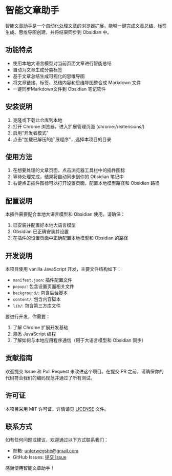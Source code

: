 # 智能文章助手

智能文章助手是一个自动化处理文章的浏览器扩展，能够一键完成文章总结、标签生成、思维导图创建，并将结果同步到 Obsidian 中。

## 功能特点

- 使用本地大语言模型对当前页面文章进行智能总结
- 自动为文章生成分类标签
- 基于文章总结生成可视化的思维导图
- 将文章链接、标签、总结内容和思维导图整合成 Markdown 文件
- 一键同步Markdown文件到 Obsidian 笔记软件

## 安装说明

1. 克隆或下载此仓库到本地
2. 打开 Chrome 浏览器，进入扩展管理页面 (chrome://extensions/)
3. 启用"开发者模式"
4. 点击"加载已解压的扩展程序"，选择本项目的目录

## 使用方法

1. 在想要处理的文章页面，点击浏览器工具栏中的插件图标
2. 等待处理完成，结果将自动同步到你的 Obsidian 笔记中
3. 右键点击插件图标可以打开设置页面，配置本地模型路径和 Obsidian 路径

## 配置说明

本插件需要配合本地大语言模型和 Obsidian 使用。请确保：

1. 已安装并配置好本地大语言模型
2. Obsidian 已正确安装并设置
3. 在插件的设置页面中正确配置本地模型和 Obsidian 的路径

## 开发说明

本项目使用 vanilla JavaScript 开发，主要文件结构如下：

- `manifest.json`: 插件配置文件
- `popup/`: 包含设置页面相关文件
- `background/`: 包含后台脚本
- `content/`: 包含内容脚本
- `lib/`: 包含第三方库文件

要进行开发，你需要：

1. 了解 Chrome 扩展开发基础
2. 熟悉 JavaScript 编程
3. 了解如何与本地应用程序通信（用于大语言模型和 Obsidian 同步）

## 贡献指南

欢迎提交 Issue 和 Pull Request 来改进这个项目。在提交 PR 之前，请确保你的代码符合我们的编码规范并通过了所有测试。

## 许可证

本项目采用 MIT 许可证。详情请见 [LICENSE](LICENSE) 文件。

## 联系方式

如有任何问题或建议，欢迎通过以下方式联系我们：

- 邮箱: <unterwegshe@gmail.com>
- GitHub Issues: [提交 Issue](https://github.com/yourusername/smart-article-assistant/issues)

感谢使用智能文章助手！
